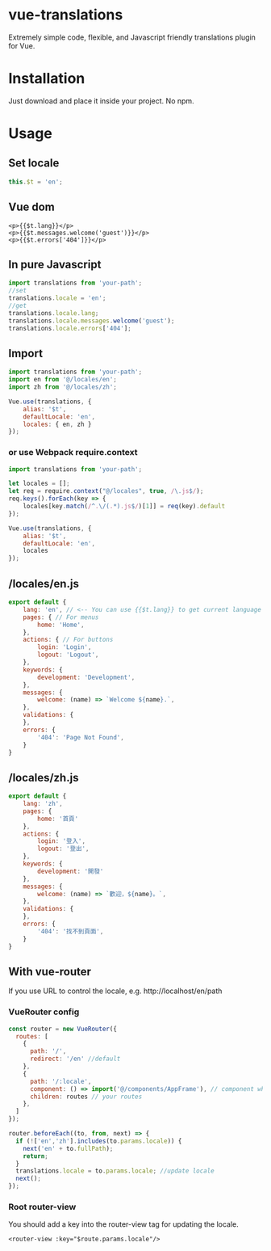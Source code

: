 # vue-translations
Extremely simple code, flexible, and Javascript friendly translations plugin for Vue.
# Installation
Just download and place it inside your project. No npm.
# Usage
## Set locale
```javascript
this.$t = 'en';
```
## Vue dom
```vue
<p>{{$t.lang}}</p>
<p>{{$t.messages.welcome('guest')}}</p>
<p>{{$t.errors['404']}}</p>
```
## In pure Javascript
```javascript
import translations from 'your-path';
//set
translations.locale = 'en';
//get
translations.locale.lang;
translations.locale.messages.welcome('guest');
translations.locale.errors['404'];
```
## Import
```javascript
import translations from 'your-path';
import en from '@/locales/en';
import zh from '@/locales/zh';

Vue.use(translations, {
    alias: '$t',
    defaultLocale: 'en',
    locales: { en, zh }
});
```
### or use Webpack require.context
```javascript
import translations from 'your-path';

let locales = [];
let req = require.context("@/locales", true, /\.js$/);
req.keys().forEach(key => {
    locales[key.match(/^.\/(.*).js$/)[1]] = req(key).default
});

Vue.use(translations, {
    alias: '$t',
    defaultLocale: 'en',
    locales
});
```
## /locales/en.js
```javascript
export default {
    lang: 'en', // <-- You can use {{$t.lang}} to get current language code now
    pages: { // For menus
        home: 'Home',
    },
    actions: { // For buttons
        login: 'Login',
        logout: 'Logout',
    },
    keywords: {
        development: 'Development',
    },
    messages: {
        welcome: (name) => `Welcome ${name}.`,
    },
    validations: {
    },
    errors: {
        '404': 'Page Not Found',
    }
}
```
## /locales/zh.js
```javascript
export default {
    lang: 'zh',
    pages: {
        home: '首頁'
    },
    actions: {
        login: '登入',
        logout: '登出',
    },
    keywords: {
        development: '開發'
    },
    messages: {
        welcome: (name) => `歡迎，${name}。`,
    },
    validations: {
    },
    errors: {
        '404': '找不到頁面',
    }
}
```
## With vue-router
If you use URL to control the locale, e.g. http://localhost/en/path
### VueRouter config
```javascript
const router = new VueRouter({
  routes: [
    {
      path: '/',
      redirect: '/en' //default
    },
    {
      path: '/:locale',
      component: () => import('@/components/AppFrame'), // component which contains child router-view
      children: routes // your routes
    },
  ]
});

router.beforeEach((to, from, next) => {
  if (!['en','zh'].includes(to.params.locale)) {
    next('en' + to.fullPath);
    return;
  }
  translations.locale = to.params.locale; //update locale
  next();
});
```
### Root router-view
You should add a key into the router-view tag for updating the locale.
```vue
<router-view :key="$route.params.locale"/>
```
